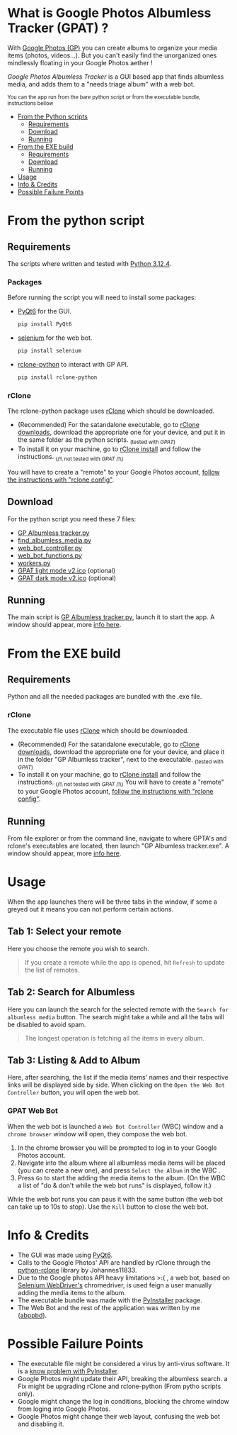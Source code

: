 # What is Google Photos Albumless Tracker (GPAT) ?
With [Google Photos (GP)](https://photos.google.com/) you can create albums to organize your media items (photos, videos...). But you can't easily find the unorganized ones mindlessly floating in your Google Photos aether !

_Google Photos Albumless Tracker_ is a GUI based app that finds albumless media, and adds them to a "needs triage album" with a web bot.

<sup>You can the app run from the bare python script or from the executable bundle, instructions bellow</sup>

- [From the Python scripts](#from-the-python-script)
  - [Requirements](#requirements)
  - [Download](#download)
  - [Running](#running)
- [From the EXE build](#from-the-exe-build)
  - [Requirements](#requirements-1)
  - [Download](#download-1)
  - [Running](#running-1)
- [Usage](usage)
- [Info & Credits](#info--credits)
- [Possible Failure Points](possible-failure-points)


# From the python script
## Requirements
The scripts where written and tested with [Python 3.12.4](https://www.python.org/downloads/release/python-3124/).

### Packages
Before running the script you will need to install some packages:
- [PyQt6](https://pypi.org/project/PyQt6) for the GUI.
  ```bash
  pip install PyQt6
  ```
- [selenium](https://pypi.org/project/selenium/) for the web bot.
  ```bash
  pip install selenium
  ```
- [rclone-python](https://pypi.org/project/rclone-python) to interact with GP API.
  ```bash
  pip install rclone-python
  ```

### rClone
The rclone-python package uses [rClone](https://rclone.org/) which should be downloaded.
- (Recommended) For the satandalone executable, go to [rClone downloads](https://rclone.org/downloads), download the appropriate one for your device, and put it in the same folder as the python scripts. <sub>(tested with _GPAT_)</sub>
- To install it on your machine, go to [rClone install](https://rclone.org/install) and follow the instructions. <sub>(/!\ not tested with _GPAT_ /!\\)</sub>

You will have to create a "remote" to your Google Photos account, [follow the instructions with "rclone config"](https://rclone.org/googlephotos/#configuration).

## Download
For the python script you need these 7 files:
- [GP Albumless tracker.py](https://github.com/abppbd/Google-Photos-Albumless-Tracker/blob/main/GP%20Albumless%20tracker.py)
- [find_albumless_media.py](https://github.com/abppbd/Google-Photos-Albumless-Tracker/blob/main/find_albumless_media.py)
- [web_bot_controller.py](https://github.com/abppbd/Google-Photos-Albumless-Tracker/blob/main/web_bot_controller.py)
- [web_bot_functions.py](https://github.com/abppbd/Google-Photos-Albumless-Tracker/blob/main/web_bot_functions.py)
- [workers.py](https://github.com/abppbd/Google-Photos-Albumless-Tracker/blob/main/workers.py)
- [GPAT light mode v2.ico](https://github.com/abppbd/Google-Photos-Albumless-Tracker/blob/main/GPAT%20light%20mode%20v2.ico) (optional)
- [GPAT dark mode v2.ico](https://github.com/abppbd/Google-Photos-Albumless-Tracker/blob/main/GPAT%20dark%20mode%20v2.ico) (optional)

## Running
The main script is [GP Albumless tracker.py](https://github.com/abppbd/Google-Photos-Albumless-Tracker/blob/main/GP%20Albumless%20tracker.py), launch it to start the app.
A window should appear, more [info here](#usage).


# From the EXE build
## Requirements
Python and all the needed packages are bundled with the .exe file.

### rClone
The executable file uses [rClone](https://rclone.org/) which should be downloaded.
- (Recommended) For the satandalone executable, go to [rClone downloads](https://rclone.org/downloads), download the appropriate one for your device, and place it in the folder "GP Albumless tracker", next to the executable. <sub>(tested with _GPAT_)</sub>
- To install it on your machine, go to [rClone install](https://rclone.org/install) and follow the instructions. <sub>(/!\ not tested with _GPAT_ /!\\)</sub>
You will have to create a "remote" to your Google Photos account, [follow the instructions with "rclone config"](https://rclone.org/googlephotos/#configuration).

## Running
From file explorer or from the command line, navigate to where GPTA's and rclone's executables are located, then launch "GP Albumless tracker.exe".
A window should appear, more [info here](#usage).


# Usage
When the app launches there will be three tabs in the window, if some a greyed out it means you can not perform certain actions.

## Tab 1: Select your remote
Here you choose the remote you wish to search.
> If you create a remote while the app is opened, hit `Refresh` to update the list of remotes.

## Tab 2: Search for Albumless
Here you can launch the search for the selected remote with the `Search for albumless media` button.
The search might take a while and all the tabs will be disabled to avoid spam.
> The longest operation is fetching all the items in every album.

## Tab 3: Listing & Add to Album
Here, after searching, the list if the media items' names and their respective links will be displayed side by side.
When clicking on the `Open the Web Bot Controller` button, you will open the web bot.

### GPAT Web Bot
When the web bot is launched a `Web Bot Controller` (WBC) window and a `chrome browser` window will open, they compose the web bot.

1) In the chrome browser you will be prompted to log in to your Google Photos account.
2) Navigate into the album where all albumless media items will be placed (you can create a new one), and press `Select the Album` in the WBC .
3) Press `Go` to start the adding the media items to the album. (On the WBC a list of "do & don't while the web bot runs" is displayed, follow it.)

While the web bot runs you can paus it with the same button (the web bot can take up to 10s to stop).
Use the `Kill` button to close the web bot.


# Info & Credits
- The GUI was made using [PyQt6](https://www.riverbankcomputing.com/software/pyqt).
- Calls to the Google Photos' API are handled by rClone through the [python-rclone](https://github.com/Johannes11833/rclone_python) library by Johannes11833.
- Due to the Google photos API heavy limitations >:( , a web bot, based on [Selenium WebDriver's](https://www.selenium.dev/) chromedriver, is used feign a user manually adding the media items to the album.
- The executable bundle was made with the [PyInstaller](https://pyinstaller.org/en/stable/) package.
- The Web Bot and the rest of the application was written by me ([abppbd](https://github.com/abppbd)).


# Possible Failure Points
- The executable file might be considered a virus by anti-virus software. It is a [know problem with PyInstaller](https://github.com/pyinstaller/pyinstaller/issues/6754).
- Google Photos might update their API, breaking the albumless search. a Fix might be upgrading rClone and rclone-python (From pytho scripts only).
- Google might change the log in conditions, blocking the chrome window from loging into Google Photos.
- Google Photos might change their web layout, confusing the web bot and disabling it.